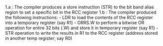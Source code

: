 1.a		: The compiler produces a store instruction (STR) to the bit band alias region to set a specific bit in the RCC register
1.b		: The compiler produced the following instructions:
			- LDR to load the contents of the RCC register into a temporary register (say R1)
			- ORRS.W to perform a bitwise OR operation for entire 32 bits (.W) and store it in temporary register (say R1)
			- STR operation to write the results in R1 to the RCC register (address stored in another temp register; say R0)